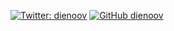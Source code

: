 [![Twitter: dienoov](https://img.shields.io/twitter/follow/dienoov?style=social)](https://twitter.com/dienoov)
[![GitHub dienoov](https://img.shields.io/github/followers/dienoov?label=follow&style=social)](https://github.com/dienoov)
